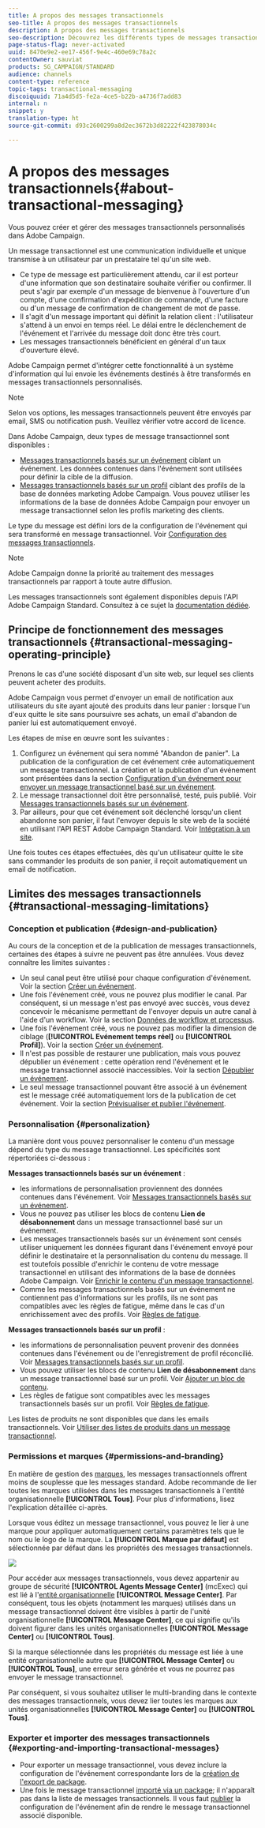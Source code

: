 ```yaml
---
title: A propos des messages transactionnels
seo-title: A propos des messages transactionnels
description: A propos des messages transactionnels
seo-description: Découvrez les différents types de messages transactionnels que vous pouvez envoyer et leur utilisation dans Adobe Campaign.
page-status-flag: never-activated
uuid: 8470e9e2-ee17-456f-9e4c-460e69c78a2c
contentOwner: sauviat
products: SG_CAMPAIGN/STANDARD
audience: channels
content-type: reference
topic-tags: transactional-messaging
discoiquuid: 71a4d5d5-fe2a-4ce5-b22b-a4736f7add83
internal: n
snippet: y
translation-type: ht
source-git-commit: d93c2600299a8d2ec3672b3d82222f423878034c

---
```



# A propos des messages transactionnels{#about-transactional-messaging}

Vous pouvez créer et gérer des messages transactionnels personnalisés dans Adobe Campaign.

Un message transactionnel est une communication individuelle et unique transmise à un utilisateur par un prestataire tel qu'un site web.

* Ce type de message est particulièrement attendu, car il est porteur d'une information que son destinataire souhaite vérifier ou confirmer. Il peut s'agir par exemple d'un message de bienvenue à l'ouverture d'un compte, d'une confirmation d'expédition de commande, d'une facture ou d'un message de confirmation de changement de mot de passe.
* Il s'agit d'un message important qui définit la relation client : l'utilisateur s'attend à un envoi en temps réel. Le délai entre le déclenchement de l'événement et l'arrivée du message doit donc être très court.
* Les messages transactionnels bénéficient en général d'un taux d'ouverture élevé.

Adobe Campaign permet d'intégrer cette fonctionnalité à un système d'information qui lui envoie les événements destinés à être transformés en messages transactionnels personnalisés.

>[!NOTE]
>
>Selon vos options, les messages transactionnels peuvent être envoyés par email, SMS ou notification push. Veuillez vérifier votre accord de licence.

Dans Adobe Campaign, deux types de message transactionnel sont disponibles :

* [Messages transactionnels basés sur un événement](../../channels/using/event-transactional-messages.md) ciblant un événement. Les données contenues dans l'événement sont utilisées pour définir la cible de la diffusion.
* [Messages transactionnels basés sur un profil](../../channels/using/profile-transactional-messages.md) ciblant des profils de la base de données marketing Adobe Campaign. Vous pouvez utiliser les informations de la base de données Adobe Campaign pour envoyer un message transactionnel selon les profils marketing des clients.

Le type du message est défini lors de la configuration de l'événement qui sera transformé en message transactionnel. Voir [Configuration des messages transactionnels](../../administration/using/configuring-transactional-messaging.md).

>[!NOTE]
>
>Adobe Campaign donne la priorité au traitement des messages transactionnels par rapport à toute autre diffusion.

Les messages transactionnels sont également disponibles depuis l'API Adobe Campaign Standard. Consultez à ce sujet la [documentation dédiée](https://docs.campaign.adobe.com/doc/standard/en/api/ACS_API.html#about-transactional-messaging).

## Principe de fonctionnement des messages transactionnels {#transactional-messaging-operating-principle}

Prenons le cas d'une société disposant d'un site web, sur lequel ses clients peuvent acheter des produits.

Adobe Campaign vous permet d'envoyer un email de notification aux utilisateurs du site ayant ajouté des produits dans leur panier : lorsque l'un d'eux quitte le site sans poursuivre ses achats, un email d'abandon de panier lui est automatiquement envoyé.

Les étapes de mise en œuvre sont les suivantes :

1. Configurez un événement qui sera nommé "Abandon de panier". La publication de la configuration de cet événement crée automatiquement un message transactionnel. La création et la publication d'un événement sont présentées dans la section [Configuration d'un événement pour envoyer un message transactionnel basé sur un événement](../../administration/using/configuring-transactional-messaging.md#use-case--configuring-an-event-to-send-a-transactional-message).
1. Le message transactionnel doit être personnalisé, testé, puis publié. Voir [Messages transactionnels basés sur un événement](../../channels/using/event-transactional-messages.md).
1. Par ailleurs, pour que cet événement soit déclenché lorsqu'un client abandonne son panier, il faut l'envoyer depuis le site web de la société en utilisant l'API REST Adobe Campaign Standard. Voir [Intégration à un site](../../administration/using/configuring-transactional-messaging.md#integrating-the-triggering-of-the-event-in-a-website).

Une fois toutes ces étapes effectuées, dès qu'un utilisateur quitte le site sans commander les produits de son panier, il reçoit automatiquement un email de notification.

## Limites des messages transactionnels {#transactional-messaging-limitations}

### Conception et publication {#design-and-publication}

Au cours de la conception et de la publication de messages transactionnels, certaines des étapes à suivre ne peuvent pas être annulées. Vous devez connaître les limites suivantes :

* Un seul canal peut être utilisé pour chaque configuration d'événement. Voir la section [Créer un événement](../../administration/using/configuring-transactional-messaging.md#creating-an-event).
* Une fois l'événement créé, vous ne pouvez plus modifier le canal. Par conséquent, si un message n'est pas envoyé avec succès, vous devez concevoir le mécanisme permettant de l'envoyer depuis un autre canal à l'aide d'un workflow. Voir la section [Données de workflow et processus](../../automating/using/workflow-data-and-processes.md).
* Une fois l'événement créé, vous ne pouvez pas modifier la dimension de ciblage (**[!UICONTROL Evénement temps réel]** ou **[!UICONTROL Profil]**). Voir la section [Créer un événement](../../administration/using/configuring-transactional-messaging.md#creating-an-event).
* Il n'est pas possible de restaurer une publication, mais vous pouvez dépublier un événement : cette opération rend l'événement et le message transactionnel associé inaccessibles. Voir la section [Dépublier un événement](../../administration/using/configuring-transactional-messaging.md#unpublishing-an-event).
* Le seul message transactionnel pouvant être associé à un événement est le message créé automatiquement lors de la publication de cet événement. Voir la section [Prévisualiser et publier l'événement](../../administration/using/configuring-transactional-messaging.md#previewing-and-publishing-the-event).

### Personnalisation  {#personalization}

La manière dont vous pouvez personnaliser le contenu d'un message dépend du type du message transactionnel. Les spécificités sont répertoriées ci-dessous :

**Messages transactionnels basés sur un événement** :

* les informations de personnalisation proviennent des données contenues dans l'événement. Voir [Messages transactionnels basés sur un événement](../../channels/using/event-transactional-messages.md).
* Vous ne pouvez pas utiliser les blocs de contenu **Lien de désabonnement** dans un message transactionnel basé sur un événement.
* Les messages transactionnels basés sur un événement sont censés utiliser uniquement les données figurant dans l'événement envoyé pour définir le destinataire et la personnalisation du contenu du message. Il est toutefois possible d'enrichir le contenu de votre message transactionnel en utilisant des informations de la base de données Adobe Campaign. Voir [Enrichir le contenu d'un message transactionnel](../../administration/using/configuring-transactional-messaging.md#enriching-the-transactional-message-content).
* Comme les messages transactionnels basés sur un événement ne contiennent pas d'informations sur les profils, ils ne sont pas compatibles avec les règles de fatigue, même dans le cas d'un enrichissement avec des profils. Voir [Règles de fatigue](../../administration/using/fatigue-rules.md).

**Messages transactionnels basés sur un profil** :

* les informations de personnalisation peuvent provenir des données contenues dans l'événement ou de l'enregistrement de profil réconcilié. Voir [Messages transactionnels basés sur un profil](../../channels/using/profile-transactional-messages.md).
* Vous pouvez utiliser les blocs de contenu **Lien de désabonnement** dans un message transactionnel basé sur un profil. Voir [Ajouter un bloc de contenu](../../designing/using/adding-a-content-block.md).
* Les règles de fatigue sont compatibles avec les messages transactionnels basés sur un profil. Voir [Règles de fatigue](../../administration/using/fatigue-rules.md).

Les listes de produits ne sont disponibles que dans les emails transactionnels. Voir [Utiliser des listes de produits dans un message transactionnel](../../channels/using/event-transactional-messages.md#using-product-listings-in-a-transactional-message).

### Permissions et marques  {#permissions-and-branding}

En matière de gestion des [marques](../../administration/using/branding.md), les messages transactionnels offrent moins de souplesse que les messages standard. Adobe recommande de lier toutes les marques utilisées dans les messages transactionnels à l'entité organisationnelle **[!UICONTROL Tous]**. Pour plus d'informations, lisez l'explication détaillée ci-après.

Lorsque vous éditez un message transactionnel, vous pouvez le lier à une marque pour appliquer automatiquement certains paramètres tels que le nom ou le logo de la marque. La **[!UICONTROL Marque par défaut]** est sélectionnée par défaut dans les propriétés des messages transactionnels.

![](assets/message-center_branding.png)

Pour accéder aux messages transactionnels, vous devez appartenir au groupe de sécurité **[!UICONTROL Agents Message Center]** (mcExec) qui est lié à l'[entité organisationnelle](../../administration/using/organizational-units.md) **[!UICONTROL Message Center]**. Par conséquent, tous les objets (notamment les marques) utilisés dans un message transactionnel doivent être visibles à partir de l'unité organisationnelle **[!UICONTROL Message Center]**, ce qui signifie qu'ils doivent figurer dans les unités organisationnelles **[!UICONTROL Message Center]** ou **[!UICONTROL Tous]**.

Si la marque sélectionnée dans les propriétés du message est liée à une entité organisationnelle autre que **[!UICONTROL Message Center]** ou **[!UICONTROL Tous]**, une erreur sera générée et vous ne pourrez pas envoyer le message transactionnel.

Par conséquent, si vous souhaitez utiliser le multi-branding dans le contexte des messages transactionnels, vous devez lier toutes les marques aux unités organisationnelles **[!UICONTROL Message Center]** ou **[!UICONTROL Tous]**.

### Exporter et importer des messages transactionnels {#exporting-and-importing-transactional-messages}

* Pour exporter un message transactionnel, vous devez inclure la configuration de l'événement correspondante lors de la [création de l'export de package](../../automating/using/managing-packages.md#creating-a-package).
* Une fois le message transactionnel [importé via un package](../../automating/using/managing-packages.md#importing-a-package); il n'apparaît pas dans la liste de messages transactionnels. Il vous faut [publier](../../administration/using/configuring-transactional-messaging.md#previewing-and-publishing-the-event) la configuration de l'événement afin de rendre le message transactionnel associé disponible.

